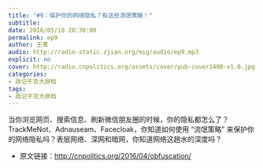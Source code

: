```yaml
---
title: "#9：保护你的网络隐私？有这些流氓策略！"
subtitle: 
date: 2016/05/18 20:30:00
permalink: ep9
author: 王菁
audio: http://radio-static.zjian.org/mig/audio/ep9.mp3
explicit: no
cover: http://radio.cnpolitics.org/assets/cover/pub-cover1400-v1.0.jpg
categories:
- 政记干货大排档
tags:
- 政记干货大排档
---
```


当你浏览网页、搜索信息、刷新微信朋友圈的时候，你的隐私都怎么了？TrackMeNot、Adnauseam、Facecloak，你知道如何使用 “流氓策略” 来保护你的网络隐私吗？表层网络、深网和暗网，你知道网络这趟水的深度吗？

- 原文链接：<http://cnpolitics.org/2016/04/obfuscation/>
